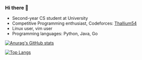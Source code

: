 ### Hi there 👋

<!--
**ThinyuXia/ThinyuXia** is a ✨ _special_ ✨ repository because its `README.md` (this file) appears on your GitHub profile.

Here are some ideas to get you started:

- 🔭 I’m currently working on ...
- 🌱 I’m currently learning ...
- 👯 I’m looking to collaborate on ...
- 🤔 I’m looking for help with ...
- 💬 Ask me about ...
- 📫 How to reach me: ...
- 😄 Pronouns: ...
- ⚡ Fun fact: ...
-->

- Second-year CS student at  University
- Competitive Programming enthusiast, Codeforces: [Thallium54](https://codeforces.com/profile/Thallium54)
- Linux user, vim user
- Programming languages: Python, Java, Go

[![Anurag's GitHub stats](https://github-readme-stats.vercel.app/api?username=ThinyuXia&show_icons=true&theme=nord)](https://github.com/anuraghazra/github-readme-stats)

[![Top Langs](https://github-readme-stats.vercel.app/api/top-langs/?username=ThinyuXia&layout=compact)](https://github.com/anuraghazra/github-readme-stats)
